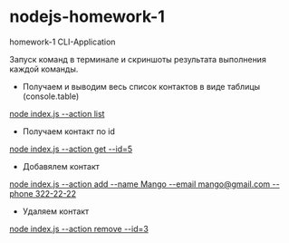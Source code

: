 # nodejs-homework-1

homework-1 CLI-Application

Запуск команд в терминале и скриншоты результата выполнения каждой команды.

- Получаем и выводим весь список контактов в виде таблицы (console.table)

[node index.js --action list](https://ibb.co/mJ8WTqZ)

- Получаем контакт по id

[node index.js --action get --id=5](https://ibb.co/zfH3Q3n)

- Добавялем контакт

[node index.js --action add --name Mango --email mango@gmail.com --phone 322-22-22](https://ibb.co/KyYBBb6)

- Удаляем контакт

[node index.js --action remove --id=3](https://ibb.co/PcT6FTH)
